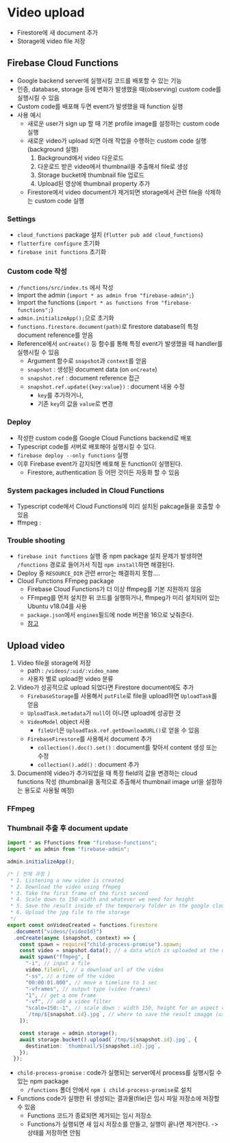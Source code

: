 # Video upload

- Firestore에 새 document 추가
- Storage에 video file 저장

## Firebase Cloud Functions

- Google backend server에 실행시킬 코드를 배포할 수 있는 기능
- 인증, database, storage 등에 변화가 발생했을 때(observing) custom code를 실행시킬 수 있음
- Custom code를 배포해 두면 event가 발생했을 때 function 실행
- 사용 예시
  - 새로운 user가 sign up 할 때 기본 profile image를 설정하는 custom code 실행
  - 새로운 video가 upload 되면 아래 작업을 수행하는 custom code 실행 (background 실행)
    1. Background에서 video 다운로드
    2. 다운로드 받은 video에서 thumbnail을 추출해서 file로 생성
    3. Storage bucket에 thumbnail file 업로드
    4. Upload된 영상에 thumbnail property 추가
  - Firestore에서 video document가 제거되면 storage에서 관련 file을 삭제하는 custom code 실행

### Settings

- `cloud_functions` package 설치 (`flutter pub add cloud_functions`)
- `flutterfire configure` 초기화
- `firebase init functions` 초기화

### Custom code 작성

- `/functions/src/index.ts` 에서 작성
- Import the admin (`import * as admin from "firebase-admin";`)
- Import the functions (`import * as functions from "firebase-functions";`)
- `admin.initializeApp();`으로 초기화
- `functions.firestore.document(path)`로 firestore database의 특정 document reference를 얻음
- Reference에서 `onCreate()` 등 함수를 통해 특정 event가 발생했을 때 handler를 실행시킬 수 있음
  - Argument 함수로 `snapshot`과 `context`를 얻음
  - `snapshot` : 생성된 document data (on `onCreate`)
  - `snapshot.ref` : document reference 접근
  - `snapshot.ref.update({key:value})` : document 내용 수정
    - `key`를 추가하거나,
    - 기존 `key`의 값을 `value`로 변경

### Deploy

- 작성한 custom code를 Google Cloud Functions backend로 배포
- Typescript code를 서버로 배포해야 실행시킬 수 있다.
- `firebase deploy --only functions` 실행
- 이후 Firebase event가 감지되면 배포해 둔 function이 실행된다.
  - Firestore, authentication 등 어떤 것이든 자동화 할 수 있음

### System packages included in Cloud Functions

- Typescript code에서 Cloud Functions에 미리 설치된 pakcage들을 호출할 수 있음
- ffmpeg :

### Trouble shooting

- `firebase init functions` 실행 중 npm package 설치 문제가 발생하면 `/functions` 경로로 들어가서 직접 `npm install`하면 해결된다.
- Deploy 중 `RESOURCE_DIR` 관련 error는 해결하지 못함....
- Cloud Functions FFmpeg package
  - Firebase Cloud Functions가 더 이상 ffmpeg를 기본 지원하지 않음
  - FFmpeg를 먼저 설치한 뒤 코드를 실행하거나, ffmpeg가 미리 설치되어 있는 Ubuntu v18.04를 사용
  - `package.json`에서 `engines`필드에 node 버전을 16으로 낮춰준다.
  - [참고](https://stackoverflow.com/a/42777596)

## Upload video

1. Video file을 storage에 저장
   - path : `/videos/:uid/:video_name`
   - 사용자 별로 upload한 video 분류
2. Video가 성공적으로 upload 되었다면 Firestore document에도 추가
   - `FirebaseStorage`를 사용해서 `putFile`로 file을 upload하면 `UploadTask`를 얻음
   - `UploadTask.metadata`가 `null`이 아니면 upload에 성공한 것
   - `VideoModel` object 사용
     - `fileUrl`은 `UploadTask.ref.getDownloadURL()`로 얻을 수 있음
   - `FirebaseFirestore`를 사용해서 document 추가
     - `collection().doc().set()` : document를 찾아서 content 생성 또는 수정
     - `collection().add()` : document 추가
3. Document에 video가 추가되었을 때 특정 field의 값을 변경하는 cloud functions 작성 (thumbnail을 동적으로 추출해서 thumbnail image url을 설정하는 용도로 사용될 예정)

### FFmpeg

### Thumbnail 추출 후 document update

```ts
import * as Ffunctions from "firebase-functions";
import * as admin from "firebase-admin";

admin.initializeApp();

/* [ 전체 과정 ]
 * 1. Listening a new video is created
 * 2. Download the video using ffmpeg
 * 3. Take the first frame of the first second
 * 4. Scale down to 150 width and whatever we need for height
 * 5. Save the result inside of the temporary folder in the google cloud server with the name using the video snapshot id
 * 6. Upload the jpg file to the storage
 */
export const onVideoCreated = functions.firestore
  .document("videos/{videoId}")
  .onCreate(async (snapshot, context) => {
    const spawn = require("child-process-promise").spawn;
    const video = snapshot.data(); // a data which is uploaded at the database
    await spawn("ffmpeg", [
      "-i", // input a file
      video.fileUrl, // a download url of the video
      "-ss", // a time of the video
      "00:00:01.000", // move a timeline to 1 sec
      "-vframes", // output type (video frames)
      "1", // get a one frame
      "-vf", // add a video filter
      "scale=150:-1", // scale down : width 150, height for an aspect ratio of the video (-1)
      `/tmp/${snapshot.id}.jpg`, // where to save the result imagge (use an id of the video document on the firestore)
    ]);

    const storage = admin.storage();
    await storage.bucket().upload(`/tmp/${snapshot.id}.jpg`, {
      destination: `thumbnail/${snapshot.id}.jpg`,
    });
  });
```

- `child-process-promise` : code가 실행되는 server에서 process를 실행시킬 수 있는 npm package
  - `/functions` 폴더 안에서 `npm i child-process-promise`로 설치
- Functions code가 실행한 뒤 생성되는 결과물(file)은 임시 파일 저장소에 저장할 수 있음
  - Functions 코드가 종료되면 제거되는 임시 저장소
  - Functions가 실행되면 새 임시 저장소를 만들고, 실행이 끝나면 제거한다. -> 상태를 저장하면 안됨
